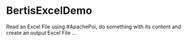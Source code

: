 # BertisExcelDemo
Read an Excel File using #ApachePoi, do something with its content and create an output Excel File ...

